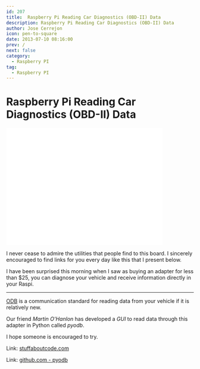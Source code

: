 ```yaml
---
id: 207
title:  Raspberry Pi Reading Car Diagnostics (OBD-II) Data
description: Raspberry Pi Reading Car Diagnostics (OBD-II) Data
author: Jose Cerrejon
icon: pen-to-square
date: 2013-07-10 08:16:00
prev: /
next: false
category:
  - Raspberry PI
tag:
  - Raspberry PI
---
```


#  Raspberry Pi Reading Car Diagnostics (OBD-II) Data

<iframe width="420" height="315" src="//www.youtube.com/embed/UdYVlgv5D3Q" frameborder="0" allowfullscreen></iframe>

I never cease to admire the utilities that people find to this board. I sincerely encouraged to find links for you every day like this that I present below.

I have been surprised this morning when I saw as buying an adapter for less than $25, you can diagnose your vehicle and receive information directly in your Raspi.

- - -
[ODB](http://en.wikipedia.org/wiki/On-board_diagnostics) is a communication standard for reading data from your vehicle if it is relatively new.

Our friend *Martin O'Hanlon* has developed a *GUI* to read data through this adapter in Python called *pyodb*.

I hope someone is encouraged to try.

Link: [stuffaboutcode.com](http://www.stuffaboutcode.com/2013/07/raspberry-pi-reading-car-obd-ii-data.html)

Link: [github.com - pyodb](https://github.com/peterh/pyobd)